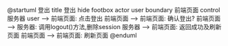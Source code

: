 @startuml 登出
title 登出
hide footbox
actor user
boundary 前端页面
control 服务器
user --> 前端页面: 点击登出
前端页面 --> 前端页面: 确认登出?
前端页面 --> 服务器: 调用logout()方法,删除session
服务器 --> 前端页面: 返回成功及刷新页面
前端页面 --> 前端页面: 刷新页面
@enduml